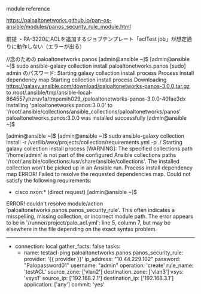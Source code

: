 module reference

https://paloaltonetworks.github.io/pan-os-ansible/modules/panos_security_rule_module.html


前提
・PA-3220にACLを追加するジョブテンプレート「aclTest job」が想定通りに動作しない（エラーが出る）


//念のための paloaltonetworks.panos
[admin@ansible ~]$
[admin@ansible ~]$ sudo ansible-galaxy collection install paloaltonetworks.panos
[sudo] admin のパスワード:
Starting galaxy collection install process
Process install dependency map
Starting collection install process
Downloading https://galaxy.ansible.com/download/paloaltonetworks-panos-3.0.0.tar.gz to /root/.ansible/tmp/ansible-local-864557yhzruv1a/tmpemih029_/paloaltonetworks-panos-3.0.0-40fae3dx
Installing 'paloaltonetworks.panos:3.0.0' to '/root/.ansible/collections/ansible_collections/paloaltonetworks/panos'
paloaltonetworks.panos:3.0.0 was installed successfully
[admin@ansible ~]$


[admin@ansible ~]$
[admin@ansible ~]$ sudo ansible-galaxy collection install -r /var/lib/awx/projects/collection/requirements.yml -p ./
Starting galaxy collection install process
[WARNING]: The specified collections path '/home/admin' is not part of the configured Ansible collections paths '/root/.ansible/collections:/usr/share/ansible/collections'. The installed collection won't be picked up in an Ansible run.
Process install dependency map
ERROR! Failed to resolve the requested dependencies map. Could not satisfy the following requirements:
* cisco.nxon:* (direct request)
[admin@ansible ~]$


ERROR! couldn't resolve module/action 'paloaltonetworks.panos.panos_security_rule'. This often indicates a misspelling, missing collection, or incorrect module path.
The error appears to be in '/runner/project/palo_acl.yml': line 5, column 7, but may
be elsewhere in the file depending on the exact syntax problem.


---
- connection: local
  gather_facts: false
  tasks:
    - name: testacl-ping
      paloaltonetworks.panos.panos_security_rule:
        provider: '{{ provider }}'
        ip_address: "10.44.229.102"
        password: "Palopassword01"
        username: "admin"
        operation: 'create'
        rule_name: 'testACL'
        source_zone: ['vlan2']
        destination_zone: ['vlan3']
        vsys: 'vsys1'
        source_ip: ['192.168.2.1']
        destination_ip: ['192.168.3.1']
        application: ['any']
        commit: 'yes'
